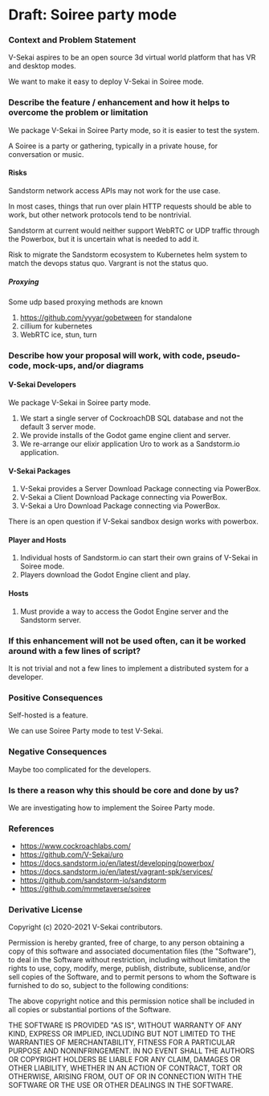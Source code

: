 # Draft: Soiree party mode

### Context and Problem Statement

V-Sekai aspires to be an open source 3d virtual world platform that has VR and desktop modes.

We want to make it easy to deploy V-Sekai in Soiree mode.

### Describe the feature / enhancement and how it helps to overcome the problem or limitation

We package V-Sekai in Soiree Party mode, so it is easier to test the system.

A Soiree is a party or gathering, typically in a private house, for conversation or music.

#### Risks

Sandstorm network access APIs may not work for the use case.

In most cases, things that run over plain HTTP requests should be able to work, but other network protocols tend to be nontrivial.

Sandstorm at current would neither support WebRTC or UDP traffic through the Powerbox, but it is uncertain what is needed to add it.

Risk to migrate the Sandstorm ecosystem to Kubernetes helm system to match the devops status quo. Vargrant is not the status quo.

##### Proxying

Some udp based proxying methods are known

1. <https://github.com/yyyar/gobetween> for standalone
2. cillium for kubernetes
3. WebRTC ice, stun, turn

### Describe how your proposal will work, with code, pseudo-code, mock-ups, and/or diagrams

#### V-Sekai Developers

We package V-Sekai in Soiree party mode.

1. We start a single server of CockroachDB SQL database and not the default 3 server mode.
2. We provide installs of the Godot game engine client and server.
3. We re-arrange our elixir application Uro to work as a Sandstorm.io application.

#### V-Sekai Packages

1. V-Sekai provides a Server Download Package connecting via PowerBox.
2. V-Sekai a Client Download Package connecting via PowerBox.
3. V-Sekai a Uro Download Package connecting via PowerBox.

There is an open question if V-Sekai sandbox design works with powerbox.

#### Player and Hosts

1. Individual hosts of Sandstorm.io can start their own grains of V-Sekai in Soiree mode.
1. Players download the Godot Engine client and play.

#### Hosts

1. Must provide a way to access the Godot Engine server and the Sandstorm server.

### If this enhancement will not be used often, can it be worked around with a few lines of script?

It is not trivial and not a few lines to implement a distributed system for a developer.

### Positive Consequences

Self-hosted is a feature.

We can use Soiree Party mode to test V-Sekai.

### Negative Consequences

Maybe too complicated for the developers.

### Is there a reason why this should be core and done by us?

We are investigating how to implement the Soiree Party mode.

### References

- <https://www.cockroachlabs.com/>
- <https://github.com/V-Sekai/uro>
- <https://docs.sandstorm.io/en/latest/developing/powerbox/>
- <https://docs.sandstorm.io/en/latest/vagrant-spk/services/>
- <https://github.com/sandstorm-io/sandstorm>
- <https://github.com/mrmetaverse/soiree>

### Derivative License

Copyright (c) 2020-2021 V-Sekai contributors.

Permission is hereby granted, free of charge, to any person obtaining a copy
of this software and associated documentation files (the "Software"), to deal
in the Software without restriction, including without limitation the rights
to use, copy, modify, merge, publish, distribute, sublicense, and/or sell
copies of the Software, and to permit persons to whom the Software is
furnished to do so, subject to the following conditions:

The above copyright notice and this permission notice shall be included in all
copies or substantial portions of the Software.

THE SOFTWARE IS PROVIDED "AS IS", WITHOUT WARRANTY OF ANY KIND, EXPRESS OR
IMPLIED, INCLUDING BUT NOT LIMITED TO THE WARRANTIES OF MERCHANTABILITY,
FITNESS FOR A PARTICULAR PURPOSE AND NONINFRINGEMENT. IN NO EVENT SHALL THE
AUTHORS OR COPYRIGHT HOLDERS BE LIABLE FOR ANY CLAIM, DAMAGES OR OTHER
LIABILITY, WHETHER IN AN ACTION OF CONTRACT, TORT OR OTHERWISE, ARISING FROM,
OUT OF OR IN CONNECTION WITH THE SOFTWARE OR THE USE OR OTHER DEALINGS IN THE
SOFTWARE.

